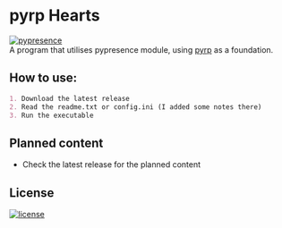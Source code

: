 # pyrp Hearts
[![pypresence](https://img.shields.io/badge/using-pypresence-00bb88.svg?style=for-the-badge&logo=discord&logoWidth=20)](https://github.com/qwertyquerty/pypresence)  
A program that utilises pypresence module, using [pyrp](https://github.com/njlgbrl/pyrp) as a foundation.

## How to use:
```markdown
1. Download the latest release
2. Read the readme.txt or config.ini (I added some notes there)
3. Run the executable
```

## Planned content
* Check the latest release for the planned content

## License
[![license](https://img.shields.io/github/license/qwertyquerty/pypresence.svg?style=for-the-badge)](https://github.com/qwertyquerty/pypresence/blob/master/LICENSE)
